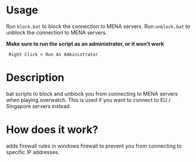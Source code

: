 # Usage

Run `block.bat` to block the connection to MENA servers.
Run `unblock.bat` to unblock the connection to MENA servers.

**Make sure to run the script as an administrator, or it won't work**
```
 Right Click > Run As Administrator
```

# Description

bat scripts to block and unblock you from connecting to MENA servers when playing overwatch.
This is used if you want to connect to EU / Singapore servers instead.

# How does it work?

adds firewall rules in windows firewall to prevent you from connecting to specific IP addresses.

